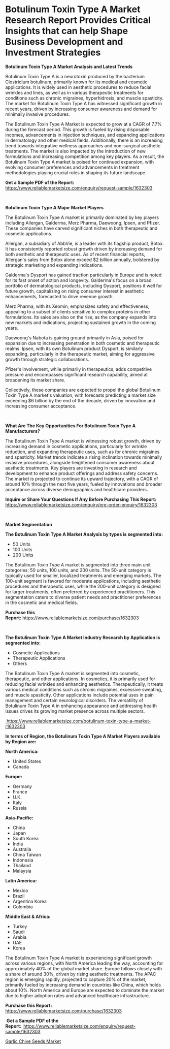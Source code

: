 <p><h1>Botulinum Toxin Type A Market Research Report Provides Critical Insights that can help Shape Business Development and Investment Strategies</h1></p><p><strong>Botulinum Toxin Type A Market Analysis and Latest Trends</strong></p>
<p><p>Botulinum Toxin Type A is a neurotoxin produced by the bacterium Clostridium botulinum, primarily known for its medical and cosmetic applications. It is widely used in aesthetic procedures to reduce facial wrinkles and lines, as well as in various therapeutic treatments for conditions such as chronic migraines, hyperhidrosis, and muscle spasticity. The market for Botulinum Toxin Type A has witnessed significant growth in recent years, driven by increasing consumer awareness and demand for minimally invasive procedures.</p><p>The Botulinum Toxin Type A Market is expected to grow at a CAGR of 7.7% during the forecast period. This growth is fueled by rising disposable incomes, advancements in injection techniques, and expanding applications in dermatology and other medical fields. Additionally, there is an increasing trend towards integrative wellness approaches and non-surgical aesthetic treatments. The market is also impacted by the introduction of new formulations and increasing competition among key players. As a result, the Botulinum Toxin Type A market is poised for continued expansion, with evolving consumer preferences and advancements in treatment methodologies playing crucial roles in shaping its future landscape.</p></p>
<p><strong>Get a Sample PDF of the Report:&nbsp;</strong> <a href="https://www.reliablemarketsize.com/enquiry/request-sample/1632303?utm_campaign=3365&utm_medium=2&utm_source=Github&utm_content=ia&utm_term=30032025&utm_id=botulinum-toxin-type-a">https://www.reliablemarketsize.com/enquiry/request-sample/1632303</a></p>
<p>&nbsp;</p>
<p><strong>Botulinum Toxin Type A Major Market Players</strong></p>
<p><p>The Botulinum Toxin Type A market is primarily dominated by key players including Allergan, Galderma, Merz Pharma, Daewoong, Ipsen, and Pfizer. These companies have carved significant niches in both therapeutic and cosmetic applications.</p><p>Allergan, a subsidiary of AbbVie, is a leader with its flagship product, Botox. It has consistently reported robust growth driven by increasing demand for both aesthetic and therapeutic uses. As of recent financial reports, Allergan's sales from Botox alone exceed $2 billion annually, bolstered by strategic marketing and expanding indications.</p><p>Galderma's Dysport has gained traction particularly in Europe and is noted for its fast onset of action and longevity. Galderma's focus on a broad portfolio of dermatological products, including Dysport, positions it well for future growth, capitalizing on rising consumer interest in aesthetic enhancements, forecasted to drive revenue growth.</p><p>Merz Pharma, with its Xeomin, emphasizes safety and effectiveness, appealing to a subset of clients sensitive to complex proteins in other formulations. Its sales are also on the rise, as the company expands into new markets and indications, projecting sustained growth in the coming years.</p><p>Daewoong's Nabota is gaining ground primarily in Asia, poised for expansion due to increasing penetration in both cosmetic and therapeutic realms. Ipsen, with its own Botulinum product Dysport, is similarly expanding, particularly in the therapeutic market, aiming for aggressive growth through strategic collaborations.</p><p>Pfizer's involvement, while primarily in therapeutics, adds competitive pressure and encompasses significant research capability, aimed at broadening its market share.</p><p>Collectively, these companies are expected to propel the global Botulinum Toxin Type A market's valuation, with forecasts predicting a market size exceeding $6 billion by the end of the decade, driven by innovation and increasing consumer acceptance.</p></p>
<p>&nbsp;</p>
<p><strong>What Are The Key Opportunities For Botulinum Toxin Type A Manufacturers?</strong></p>
<p><p>The Botulinum Toxin Type A market is witnessing robust growth, driven by increasing demand in cosmetic applications, particularly for wrinkle reduction, and expanding therapeutic uses, such as for chronic migraines and spasticity. Market trends indicate a rising inclination towards minimally invasive procedures, alongside heightened consumer awareness about aesthetic treatments. Key players are investing in research and development to enhance product offerings and address safety concerns. The market is projected to continue its upward trajectory, with a CAGR of around 10% through the next five years, fueled by innovations and broader acceptance across diverse demographics and healthcare providers.</p></p>
<p><strong>Inquire or Share Your Questions If Any Before Purchasing This Report:</strong> <a href="https://www.reliablemarketsize.com/enquiry/pre-order-enquiry/1632303?utm_campaign=3365&utm_medium=2&utm_source=Github&utm_content=ia&utm_term=30032025&utm_id=botulinum-toxin-type-a">https://www.reliablemarketsize.com/enquiry/pre-order-enquiry/1632303</a></p>
<p>&nbsp;</p>
<p><strong>Market Segmentation</strong></p>
<p><strong>The Botulinum Toxin Type A Market Analysis by types is segmented into:</strong></p>
<p><ul><li>50 Units</li><li>100 Units</li><li>200 Units</li></ul></p>
<p><p>The Botulinum Toxin Type A market is segmented into three main unit categories: 50 units, 100 units, and 200 units. The 50-unit category is typically used for smaller, localized treatments and emerging markets. The 100-unit segment is favored for moderate applications, including aesthetic procedures and therapeutic uses, while the 200-unit category is designed for larger treatments, often preferred by experienced practitioners. This segmentation caters to diverse patient needs and practitioner preferences in the cosmetic and medical fields.</p></p>
<p><strong>Purchase this Report:&nbsp;</strong><a href="https://www.reliablemarketsize.com/purchase/1632303?utm_campaign=3365&utm_medium=2&utm_source=Github&utm_content=ia&utm_term=30032025&utm_id=botulinum-toxin-type-a">https://www.reliablemarketsize.com/purchase/1632303</a></p>
<p>&nbsp;</p>
<p><strong>The Botulinum Toxin Type A Market Industry Research by Application is segmented into:</strong></p>
<p><ul><li>Cosmetic Applications</li><li>Therapeutic Applications</li><li>Others</li></ul></p>
<p><p>The Botulinum Toxin Type A market is segmented into cosmetic, therapeutic, and other applications. In cosmetics, it is primarily used for reducing facial wrinkles and enhancing aesthetics. Therapeutically, it treats various medical conditions such as chronic migraines, excessive sweating, and muscle spasticity. Other applications include potential uses in pain management and certain neurological disorders. The versatility of Botulinum Toxin Type A in enhancing appearance and addressing health issues drives its growing market presence across multiple sectors.</p></p>
<p><a href="https://www.reliablemarketsize.com/botulinum-toxin-type-a-market-r1632303?utm_campaign=3365&utm_medium=2&utm_source=Github&utm_content=ia&utm_term=30032025&utm_id=botulinum-toxin-type-a">&nbsp;https://www.reliablemarketsize.com/botulinum-toxin-type-a-market-r1632303</a></p>
<p><strong>In terms of Region, the Botulinum Toxin Type A Market Players available by Region are:</strong></p>
<p>
    <p> <strong> North America: </strong>
        <ul>
            <li>United States</li>
            <li>Canada</li>
        </ul>
        </p> 
    <p> <strong> Europe: </strong>
        <ul>
            <li>Germany</li>
            <li>France</li>
            <li>U.K.</li>
            <li>Italy</li>
            <li>Russia</li>
        </ul>
        </p> 
    <p> <strong> Asia-Pacific: </strong>
        <ul>
            <li>China</li>
            <li>Japan</li>
            <li>South Korea</li>
            <li>India</li>
            <li>Australia</li>
            <li>China Taiwan</li>
            <li>Indonesia</li>
            <li>Thailand</li>
            <li>Malaysia</li>
        </ul>
        </p> 
    <p> <strong> Latin America: </strong>
        <ul>
            <li>Mexico</li>
            <li>Brazil</li>
            <li>Argentina Korea</li>
            <li>Colombia</li>
        </ul>
        </p> 
    <p> <strong> Middle East & Africa: </strong>
        <ul>
            <li>Turkey</li>
            <li>Saudi</li>
            <li>Arabia</li>
            <li>UAE</li>
            <li>Korea</li>
        </ul>
    </p>
    </p>
<p><p>The Botulinum Toxin Type A market is experiencing significant growth across various regions, with North America leading the way, accounting for approximately 40% of the global market share. Europe follows closely with a share of around 30%, driven by rising aesthetic treatments. The APAC region is emerging rapidly, projected to capture 20% of the market, primarily fueled by increasing demand in countries like China, which holds about 10%. North America and Europe are expected to dominate the market due to higher adoption rates and advanced healthcare infrastructure.</p></p>
<p><strong>Purchase this Report: </strong><a href="https://www.reliablemarketsize.com/purchase/1632303?utm_campaign=3365&utm_medium=2&utm_source=Github&utm_content=ia&utm_term=30032025&utm_id=botulinum-toxin-type-a">https://www.reliablemarketsize.com/purchase/1632303</a></p>
<p>&nbsp;<strong>Get a Sample PDF of the Report:&nbsp;&nbsp;</strong><a href="https://www.reliablemarketsize.com/enquiry/request-sample/1632303?utm_campaign=3365&utm_medium=2&utm_source=Github&utm_content=ia&utm_term=30032025&utm_id=botulinum-toxin-type-a">https://www.reliablemarketsize.com/enquiry/request-sample/1632303</a></p>
<p><strong></strong></p>
<p><p><a href="https://github.com/wyettillesr4/Market-Research-Report-List-1/blob/main/garlic-chive-seeds-market.md?utm_campaign=3365&utm_medium=2&utm_source=Github&utm_content=ia&utm_term=30032025&utm_id=botulinum-toxin-type-a">Garlic Chive Seeds Market</a></p></p>